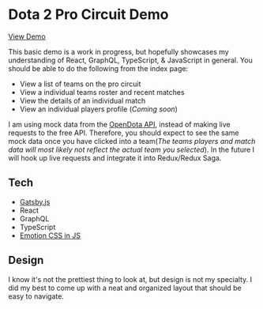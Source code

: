 # Dota 2 Pro Circuit Demo

[View Demo]()

This basic demo is a work in progress, but hopefully showcases my understanding of React, GraphQL, TypeScript, & JavaScript in general. You should be able to do the following from the index page:

- View a list of teams on the pro circuit
- View a individual teams roster and recent matches
- View the details of an individual match
- View an individual players profile (*Coming soon*)

I am using mock data from the [OpenDota API](https://docs.opendota.com/), instead of making live requests to the free API. Therefore, you should expect to see the same mock data once you have clicked into a team(*The teams players and match data will most likely not reflect the actual team you selected*). In the future I will hook up live requests and integrate it into Redux/Redux Saga.

## Tech

- [Gatsby.js](https://www.gatsbyjs.org/)
- React
- GraphQL
- TypeScript
- [Emotion CSS in JS](https://emotion.sh/docs/introduction)

## Design

I know it's not the prettiest thing to look at, but design is not my specialty. I did my best to come up with a neat and organized layout that should be easy to navigate.
